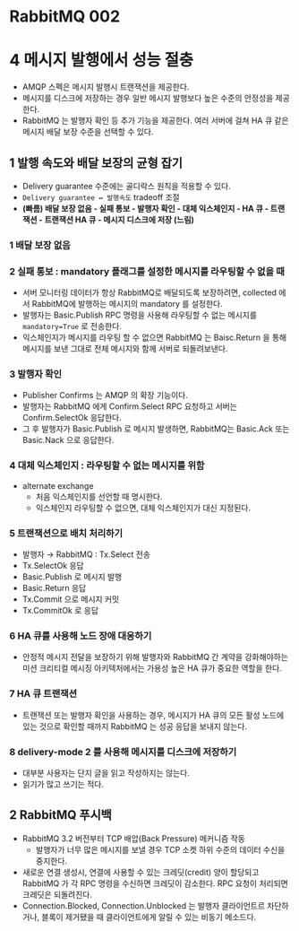 # RabbitMQ 002



# 4 메시지 발행에서 성능 절충

- AMQP 스펙은 메시지 발행시 트랜잭션을 제공한다.
- 메시지를 디스크에 저장하는 경우 일반 메시지 발행보다 높은 수준의 안정성을 제공한다.
- RabbitMQ 는 발행자 확인 등 추가 기능을 제공한다. 여러 서버에 걸쳐 HA 큐 같은 메시지 배달 보장 수준을 선택할 수 있다.

## 1 발행 속도와 배달 보장의 균형 잡기

- Delivery guarantee 수준에는 골디락스 원칙을 적용할 수 있다.
- `Delivery guarantee ↔ 발행속도` tradeoff 조절
- **(빠름) 배달 보장 없음 - 실패 통보 - 발행자 확인 - 대체 익스체인지 - HA 큐 - 트랜잭션 - 트랜잭션 HA 큐 - 메시지 디스크에 저장 (느림)**

### 1 배달 보장 없음

### 2 실패 통보 : mandatory 플래그를 설정한 메시지를 라우팅할 수 없을 때

- 서버 모니터링 데이터가 항상 RabbitMQ로 배달되도록 보장하려면, collected 에서 RabbitMQ에 발행하는 메시지의 mandatory 를 설정한다.
- 발행자는 Basic.Publish RPC 명령을 사용해 라우팅할 수 없는 메시지를 `mandatory=True` 로 전송한다.
- 익스체인지가 메시지를 라우팅 할 수 없으면 RabbitMQ 는 Baisc.Return 을 통해 메시지를 보낸 그대로 전체 메시지와 함께 서버로 되돌려보낸다.

### 3 발행자 확인

- Publisher Confirms 는 AMQP 의 확장 기능이다.
- 발행자는 RabbitMQ 에게 Confirm.Select RPC 요청하고 서버는 Confirm.SelectOk 응답한다.
- 그 후 발행자가 Basic.Publish 로 메시지 발생하면, RabbitMQ는 Basic.Ack 또는 Basic.Nack 으로 응답한다.

### 4 대체 익스체인지 : 라우팅할 수 없는 메시지를 위함

- alternate exchange
  - 처음 익스체인지를 선언할 때 명시한다.
  - 익스체인지 라우팅할 수 없으면, 대체 익스체인지가 대신 지정된다.

### 5 트랜잭션으로 배치 처리하기

- 발행자 → RabbitMQ : Tx.Select 전송
- Tx.SelectOk 응답
- Basic.Publish 로 메시지 발행
- Basic.Return 응답
- Tx.Commit 으로 메시지 커밋
- Tx.CommitOk 로 응답

### 6 HA 큐를 사용해 노드 장애 대응하기

- 안정적 메시지 전달을 보장하기 위해 발행자와 RabbitMQ 간 계약을 강화해야하는 미션 크리티컬 메시징 아키텍처에서는 가용성 높은 HA 큐가 중요한 역할을 한다.

### 7 HA 큐 트랜잭션

- 트랜잭션 또는 발행자 확인을 사용하는 경우, 메시지가 HA 큐의 모든 활성 노드에 있는 것으로 확인할 때까지 RabbitMQ 는 성공 응답을 보내지 않는다.

### 8 delivery-mode 2 를 사용해 메시지를 디스크에 저장하기

- 대부분 사용자는 단지 글을 읽고 작성하지는 않는다.
- 읽기가 많고 쓰기는 적다.



## 2 RabbitMQ 푸시백

- RabbitMQ 3.2 버전부터 TCP 배압(Back Pressure) 메커니즘 작동
  - 발행자가 너무 많은 메시지를 보낼 경우 TCP 소켓 하위 수준의 데이터 수신을 중지한다.
- 새로운 연결 생성시, 연결에 사용할 수 있는 크레딧(credit) 양이 할당되고 RabbitMQ 가 각 RPC 명령을 수신하면 크레딧이 감소한다. RPC 요청이 처리되면 크레딧은 되돌려진다.
- Connection.Blocked, Connection.Unblocked 는 발행자 클라이언트르 차단하거나, 블록이 제거됐을 때 클라이언트에게 알릴 수 있는 비동기 메소드다.

